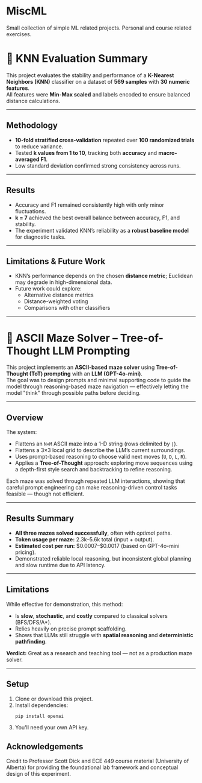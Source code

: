 # MiscML
Small collection of simple ML related projects. Personal and course related exercises. 


# 🧠 KNN Evaluation Summary

This project evaluates the stability and performance of a **K-Nearest Neighbors (KNN)** classifier on a dataset of **569 samples** with **30 numeric features**.  
All features were **Min-Max scaled** and labels encoded to ensure balanced distance calculations.

---

## **Methodology**
- **10-fold stratified cross-validation** repeated over **100 randomized trials** to reduce variance.  
- Tested **k values from 1 to 10**, tracking both **accuracy** and **macro-averaged F1**.  
- Low standard deviation confirmed strong consistency across runs.

---

## **Results**
- Accuracy and F1 remained consistently high with only minor fluctuations.  
- **k = 7** achieved the best overall balance between accuracy, F1, and stability.  
- The experiment validated KNN’s reliability as a **robust baseline model** for diagnostic tasks.

---

## **Limitations & Future Work**
- KNN’s performance depends on the chosen **distance metric**; Euclidean may degrade in high-dimensional data.  
- Future work could explore:
  - Alternative distance metrics  
  - Distance-weighted voting  
  - Comparisons with other classifiers  

---



# 🧩 ASCII Maze Solver – Tree-of-Thought LLM Prompting

This project implements an **ASCII-based maze solver** using **Tree-of-Thought (ToT) prompting** with an **LLM (GPT-4o-mini)**.  
The goal was to design prompts and minimal supporting code to guide the model through reasoning-based maze navigation — effectively letting the model "think" through possible paths before deciding.

---

## **Overview**
The system:
- Flattens an `N×M` ASCII maze into a 1-D string (rows delimited by `|`).
- Flattens a 3×3 local grid to describe the LLM’s current surroundings.
- Uses prompt-based reasoning to choose valid next moves (`U`, `D`, `L`, `R`).
- Applies a **Tree-of-Thought** approach: exploring move sequences using a depth-first style search and backtracking to refine reasoning.

Each maze was solved through repeated LLM interactions, showing that careful prompt engineering can make reasoning-driven control tasks feasible — though not efficient.

---

## **Results Summary**
- **All three mazes solved successfully**, often with *optimal* paths.  
- **Token usage per maze:** 2.3k–5.6k total (input + output).  
- **Estimated cost per run:** \$0.0007–\$0.0017 (based on GPT-4o-mini pricing).  
- Demonstrated reliable local reasoning, but inconsistent global planning and slow runtime due to API latency.

---

## **Limitations**
While effective for demonstration, this method:
- Is **slow**, **stochastic**, and **costly** compared to classical solvers (BFS/DFS/A*).  
- Relies heavily on precise prompt scaffolding.  
- Shows that LLMs still struggle with **spatial reasoning** and **deterministic pathfinding**.

**Verdict:** Great as a research and teaching tool — not as a production maze solver.

---

## **Setup**
1. Clone or download this project.  
2. Install dependencies:
   ```bash
   pip install openai
3. You'll need your own API key.


## **Acknowledgements**
Credit to Professor Scott Dick and ECE 449 course material (University of Alberta) for providing the foundational lab framework
and conceptual design of this experiment.


